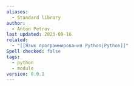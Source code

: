 ```yaml
---
aliases:
  - Standard library
author:
  - Anton Petrov
last updated: 2023-09-16
related:
  - "[[Язык программирования Python|Python]]"
Spell checked: false
tags:
  - python
  - module
version: 0.0.1
---
```

